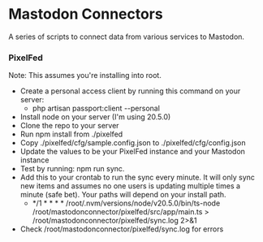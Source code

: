 # Mastodon Connectors

A series of scripts to connect data from various services to Mastodon.

### PixelFed

Note: This assumes you're installing into root.

* Create a personal access client by running this command on your server:
  * php artisan passport:client --personal
* Install node on your server (I'm using 20.5.0)
* Clone the repo to your server
* Run npm install from ./pixelfed
* Copy ./pixelfed/cfg/sample.config.json to ./pixelfed/cfg/config.json
* Update the values to be your PixelFed instance and your Mastodon instance
* Test by running: npm run sync.
* Add this to your crontab to run the sync every minute. It will only sync new items and assumes no one users is updating multiple times a minute (safe bet). Your paths will depend on your install path.
  * */1 * * * * /root/.nvm/versions/node/v20.5.0/bin/ts-node /root/mastodonconnector/pixelfed/src/app/main.ts > /root/mastodonconnector/pixelfed/sync.log 2>&1
* Check /root/mastodonconnector/pixelfed/sync.log for errors
